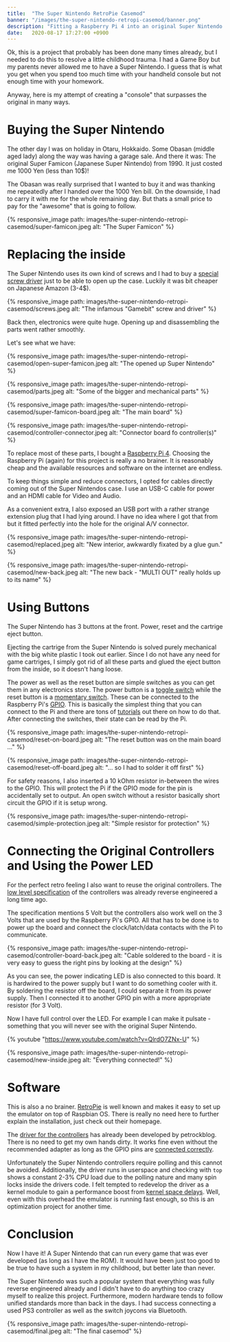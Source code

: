 ```yaml
---
title:  "The Super Nintendo RetroPie Casemod"
banner: "/images/the-super-nintendo-retropi-casemod/banner.png"
description: "Fitting a Raspberry Pi 4 into an original Super Nintendo case."
date:   2020-08-17 17:27:00 +0900
---
```


Ok, this is a project that probably has been done many times already, but I needed to do this to resolve a little childhood trauma.
I had a Game Boy but my parents never allowed me to have a Super Nintendo.
I guess that is what you get when you spend too much time with your handheld console but not enough time with your homework.

Anyway, here is my attempt of creating a "console" that surpasses the original in many ways.

# Buying the Super Nintendo

The other day I was on holiday in Otaru, Hokkaido.
Some Obasan (middle aged lady) along the way was having a garage sale.
And there it was: The original Super Famicon (Japanese Super Nintendo) from 1990.
It just costed me 1000 Yen (less than 10$)!

The Obasan was really surprised that I wanted to buy it and was thanking me repeatedly after I handed over the 1000 Yen bill.
On the downside, I had to carry it with me for the whole remaining day.
But thats a small price to pay for the "awesome" that is going to follow.

{% responsive_image path: images/the-super-nintendo-retropi-casemod/super-famicon.jpeg alt: "The Super Famicon" %}

# Replacing the inside

The Super Nintendo uses its own kind of screws and I had to buy a [special screw driver](https://www.amazon.com/ATLIN-Screwdriver-Security-Nintendo-Cartridges/dp/B01N3UO3V7) just to be able to open up the case.
Luckily it was bit cheaper on Japanese Amazon (3-4$).

{% responsive_image path: images/the-super-nintendo-retropi-casemod/screws.jpeg alt: "The infamous &quot;Gamebit&quot; screw and driver" %}

Back then, electronics were quite huge.
Opening up and disassembling the parts went rather smoothly.

Let's see what we have:

{% responsive_image path: images/the-super-nintendo-retropi-casemod/open-super-famicon.jpeg alt: "The opened up Super Nintendo" %}

{% responsive_image path: images/the-super-nintendo-retropi-casemod/parts.jpeg alt: "Some of the bigger and mechanical parts" %}

{% responsive_image path: images/the-super-nintendo-retropi-casemod/super-famicon-board.jpeg alt: "The main board" %}

{% responsive_image path: images/the-super-nintendo-retropi-casemod/controller-connector.jpeg alt: "Connector board fo controller(s)" %}

To replace most of these parts, I bought a [Raspberry Pi 4](https://www.raspberrypi.org/products/raspberry-pi-4-model-b/).
Choosing the Raspberry Pi (again) for this project is really a no brainer.
It is reasonably cheap and the available resources and software on the internet are endless.

To keep things simple and reduce connectors, I opted for cables directly coming out of the Super Nintendos case.
I use an USB-C cable for power and an HDMI cable for Video and Audio.

As a convenient extra, I also exposed an USB port with a rather strange extension plug that I had lying around.
I have no idea where I got that from but it fitted perfectly into the hole for the original A/V connector.

{% responsive_image path: images/the-super-nintendo-retropi-casemod/replaced.jpeg alt: "New interior, awkwardly fixated by a glue gun." %}

{% responsive_image path: images/the-super-nintendo-retropi-casemod/new-back.jpeg alt: "The new back - &quot;MULTI OUT&quot; really holds up to its name" %}

# Using Buttons

The Super Nintendo has 3 buttons at the front.
Power, reset and the cartrige eject button.

Ejecting the cartrige from the Super Nintendo is solved purely mechanical with the big white plastic I took out earlier.
Since I do not have any need for game cartriges, I simply got rid of all these parts and glued the eject button from the inside, so it doesn't hang loose.

The power as well as the reset button are simple switches as you can get them in any electronics store.
The power button is a [toggle switch](https://en.wikipedia.org/wiki/Switch#Toggle_switch) while the reset button is a [momentary switch](https://en.wikipedia.org/wiki/Push-button).
These can be connected to the Raspberry Pi's [GPIO](https://www.raspberrypi.org/documentation/usage/gpio/).
This is basically the simplest thing that you can connect to the Pi and there are tons of [tutorials](https://raspberrypihq.com/use-a-push-button-with-raspberry-pi-gpio/) out there on how to do that.
After connecting the switches, their state can be read by the Pi.

{% responsive_image path: images/the-super-nintendo-retropi-casemod/reset-on-board.jpeg alt: "The reset button was on the main board ..." %}

{% responsive_image path: images/the-super-nintendo-retropi-casemod/reset-off-board.jpeg alt: "... so I had to solder it off first" %}

For safety reasons, I also inserted a 10 kOhm resistor in-between the wires to the GPIO. 
This will protect the Pi if the GPIO mode for the pin is accidentally set to output. 
An open switch without a resistor basically short circuit the GPIO if it is setup wrong.

{% responsive_image path: images/the-super-nintendo-retropi-casemod/simple-protection.jpeg alt: "Simple resistor for protection" %}

# Connecting the Original Controllers and Using the Power LED

For the perfect retro feeling I also want to reuse the original controllers.
The [low level specification](https://gamefaqs.gamespot.com/snes/916396-super-nintendo/faqs/5395) of the controllers was already reverse engineered a long time ago.

The specification mentions 5 Volt but the controllers also work well on the 3 Volts that are used by the Raspberry Pi's GPIO.
All that has to be done is to power up the board and connect the clock/latch/data contacts with the Pi to communicate.

{% responsive_image path: images/the-super-nintendo-retropi-casemod/controller-board-back.jpeg alt: "Cable soldered to the board - it is very easy to guess the right pins by looking at the design" %}

As you can see, the power indicating LED is also connected to this board.
It is hardwired to the power supply but I want to do something cooler with it.
By soldering the resistor off the board, I could separate it from its power supply.
Then I connected it to another GPIO pin with a more appropriate resistor (for 3 Volt).

Now I have full control over the LED.
For example I can make it pulsate - something that you will never see with the original Super Nintendo.

{% youtube "https://www.youtube.com/watch?v=QlrdO7ZNx-U" %}

{% responsive_image path: images/the-super-nintendo-retropi-casemod/new-inside.jpeg alt: "Everything connected!" %}

# Software

This is also a no brainer.
[RetroPie](https://retropie.org.uk/) is well known and makes it easy to set up the emulator on top of Raspbian OS.
There is really no need here to further explain the installation, just check out their homepage.

The [driver for the controllers](https://github.com/petrockblog/SNESDev-RPi) has already been developed by petrockblog.
There is no need to get my own hands dirty.
It works fine even without the recommended adapter as long as the GPIO pins are [connected correctly](https://github.com/petrockblog/SNESDev-RPi/blob/master/src/SNESDev.c#L161).

Unfortunately the Super Nintendo controllers require polling and this cannot be avoided.
Additionally, the driver runs in userspace and checking with `top` shows a constant 2-3% CPU load due to the polling nature and many spin locks inside the drivers code.
I felt tempted to redevelop the driver as a kernel module to gain a performance boost from [kernel space delays](https://stackoverflow.com/questions/39876457/how-to-sleep-in-the-linux-kernel-space).
Well, even with this overhead the emulator is running fast enough, so this is an optimization project for another time.

# Conclusion

Now I have it!
A Super Nintendo that can run every game that was ever developed (as long as I have the ROM).
It would have been just too good to be true to have such a system in my childhood, but better late than never.

The Super Nintendo was such a popular system that everything was fully reverse engineered already and I didn't have to do anything too crazy myself to realize this project.
Furthermore, modern hardware tends to follow unified standards more than back in the days.
I had success connecting a used PS3 controller as well as the switch joycons via Bluetooth.

{% responsive_image path: images/the-super-nintendo-retropi-casemod/final.jpeg alt: "The final casemod" %}

